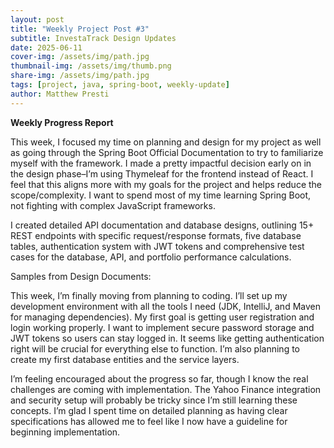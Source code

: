 ```yaml
---
layout: post
title: "Weekly Project Post #3"
subtitle: InvestaTrack Design Updates
date: 2025-06-11
cover-img: /assets/img/path.jpg
thumbnail-img: /assets/img/thumb.png
share-img: /assets/img/path.jpg
tags: [project, java, spring-boot, weekly-update]
author: Matthew Presti
---
```


**Weekly Progress Report**


This week, I focused my time on planning and design for my project as well as going through the Spring Boot Official Documentation to try to familiarize myself with the framework. I made a pretty impactful decision early on in the design phase–I’m using Thymeleaf for the frontend instead of React. I feel that this aligns more with my goals for the project and helps reduce the scope/complexity. I want to spend most of my time learning Spring Boot, not fighting with complex JavaScript frameworks.

I created detailed API documentation and database designs, outlining 15+ REST endpoints with specific request/response formats, five database tables, authentication system with JWT tokens and comprehensive test cases for the database, API, and portfolio performance calculations.


Samples from Design Documents:






This week, I’m finally moving from planning to coding. I’ll set up my development environment with all the tools I need (JDK, IntelliJ, and Maven for managing dependencies). My first goal is getting user registration and login working properly. I want to implement secure password storage and JWT tokens so users can stay logged in. It seems like getting authentication right will be crucial for everything else to function. I’m also planning to create my first database entities and the service layers.

I’m feeling encouraged about the progress so far, though I know the real challenges are coming with implementation. The Yahoo Finance integration and security setup will probably be tricky since I’m still learning these concepts. I’m glad I spent time on detailed planning as having clear specifications has allowed me to feel like I now have a guideline for beginning implementation.
